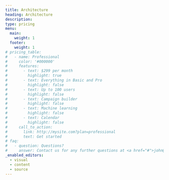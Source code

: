 ```yaml
---
title: Architecture
heading: Architecture
description:
type: pricing
menu:
  main:
    weight: 1
  footer:
    weight: 1
# pricing_table:
#   - name: Professional
#     color: '#000000'
#     features:
#       - text: $299 per month
#         highlight: true
#       - text: Everything in Basic and Pro
#         highlight: false
#       - text: Up to 100 users
#         highlight: false
#       - text: Campaign builder
#         highlight: false
#       - text: Machine learning
#         highlight: false
#       - text: Calendar
#         highlight: false
#     call_to_action:
#       link: http://mysite.com?plan=professional
#       text: Get started
# faq:
#   - question: Questions?
#     answer: Contact us for any further questions at <a href="#">john@business.com</a>.
_enabled_editors:
  - visual
  - content
  - source
---
```


